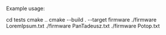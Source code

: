 Example usage:

cd tests
cmake ..
cmake --build . --target firmware
./firmware LoremIpsum.txt
./firmware PanTadeusz.txt
./firmware Potop.txt